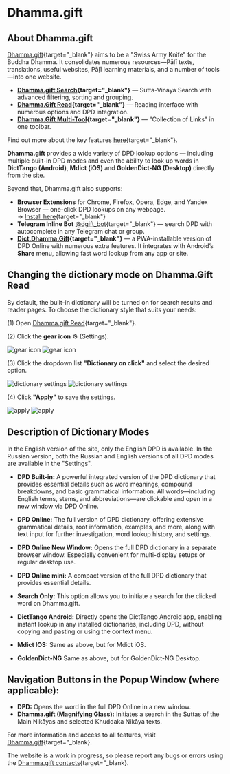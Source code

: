 # Dhamma.gift

## About Dhamma.gift

[Dhamma.gift](https://dhamma.gift/){target="_blank"} aims to be a "Swiss Army Knife" for the Buddha Dhamma. It consolidates numerous resources—Pāḷī texts, translations, useful websites, Pāḷī learning materials, and a number of tools—into one website. 

- **[Dhamma.gift Search](https://dhamma.gift/){target="_blank"}** — Sutta-Vinaya Search with advanced filtering, sorting and grouping.
- **[Dhamma.Gift Read](https://dhamma.gift/read.php){target="_blank"}** — Reading interface with numerous options and DPD integration.
- **[Dhamma.Gift Multi-Tool](https://dhamma.gift/#Search,MenuRead,MenuEnglish,history,MenuDict,MenuRussian,tools,materials){target="_blank"}** — "Collection of Links" in one toolbar.

Find out more about the key features [here](https://dhamma.gift/assets/common/keyFeatures.html){target="_blank"}.

**Dhamma.gift** provides a wide variety of DPD lookup options — including multiple built-in DPD modes and even the ability to look up words in **DictTango (Android)**, **Mdict (iOS)** and **GoldenDict-NG (Desktop)** directly from the site.

Beyond that, Dhamma.gift also supports:

- **Browser Extensions** for Chrome, Firefox, Opera, Edge, and Yandex Browser — one-click DPD lookups on any webpage.  
  → [Install here](https://dhamma.gift/#links){target="_blank"}
- **Telegram Inline Bot** [@dgift_bot](https://t.me/dgift_bot){target="_blank"} — search DPD with autocomplete in any Telegram chat or group.
- **[Dict.Dhamma.Gift](https://dict.dhamma.gift){target="_blank"}** — a PWA-installable version of DPD Online with numerous extra features. It integrates with Android’s **Share** menu, allowing fast word lookup from any app or site.


## Changing the dictionary mode on Dhamma.Gift Read

By default, the built-in dictionary will be turned on for search results and reader pages. To choose the dictionary style that suits your needs:

(1) Open [Dhamma.gift Read](https://dhamma.gift/sn2.1){target="_blank"}.

(2) Click the **gear icon** ⚙️ (Settings).

![gear icon](../pics/dhamma_gift/gear_dark.png#only-dark)
![gear icon](../pics/dhamma_gift/gear_light.png#only-light)

(3) Click the dropdown list **"Dictionary on click"** and select the desired option.

![dictionary settings](../pics/dhamma_gift/settings_dark.png#only-dark)
![dictionary settings](../pics/dhamma_gift/settings_light.png#only-light)


(4) Click **"Apply"** to save the settings.

![apply](../pics/dhamma_gift/apply_dark.png#only-dark)
![apply](../pics/dhamma_gift/apply_light.png#only-light)

## Description of Dictionary Modes

In the English version of the site, only the English DPD is available. In the Russian version, both the Russian and English versions of all DPD modes are available in the "Settings". 

- **DPD Built-in:** A powerful integrated version of the DPD dictionary that provides essential details such as word meanings, compound breakdowns, and basic grammatical information. All words—including English terms, stems, and abbreviations—are clickable and open in a new window via DPD Online.  
- **DPD Online:** The full version of DPD dictionary, offering extensive grammatical details, root information, examples, and more, along with text input for further investigation, word lookup history, and settings.
- **DPD Online New Window:** Opens the full DPD dictionary in a separate browser window. Especially convenient for multi-display setups or regular desktop use.  
- **DPD Online mini:** A compact version of the full DPD dictionary that provides essential details.

- **Search Only:** This option allows you to initiate a search for the clicked word on Dhamma.gift.
- **DictTango Android:** Directly opens the DictTango Android app, enabling instant lookup in any installed dictionaries, including DPD, without copying and pasting or using the context menu.
- **Mdict IOS:** Same as above, but for Mdict iOS.
- **GoldenDict-NG** Same as above, but for GoldenDict-NG Desktop.

## Navigation Buttons in the Popup Window (where applicable):

- **DPD:** Opens the word in the full DPD Online in a new window.  
- **Dhamma.gift (Magnifying Glass):** Initiates a search in the Suttas of the Main Nikāyas and selected Khuddaka Nikāya texts.  

For more information and access to all features, visit [Dhamma.gift](https://dhamma.gift/){target="_blank}.  

The website is a work in progress, so please report any bugs or errors using the [Dhamma.gift contacts](https://dhamma.gift/#contacts){target="_blank}.
